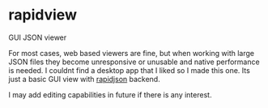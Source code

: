 # rapidview
GUI JSON viewer

For most cases, web based viewers are fine, but when working with large JSON files they become unresponsive or unusable and native performance is needed. I couldnt find a desktop app that I liked so I made this one. Its just a basic GUI view with [rapidjson](https://rapidjson.org/) backend.

I may add editing capabilities in future if there is any interest.